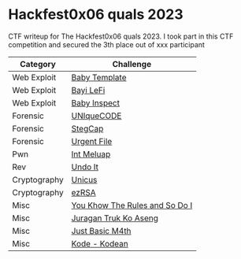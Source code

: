 # Hackfest0x06 quals 2023

CTF writeup for The Hackfest0x06 quals 2023. I took part in this CTF competition and secured the 3th place out of xxx participant


|   Category   | Challenge |
|   ---        |    ---    |
|  Web Exploit |  [Baby Template](https://github.com/fanshh/ctf-writeups/tree/main/Hackfest0x06%20quals%202023/Baby%Template/)
|  Web Exploit |  [Bayi LeFi](https://github.com/fanshh/ctf-writeups/tree/main/Hackfest0x06%20quals%202023/Bayi%20LeFi/)
|  Web Exploit |  [Baby Inspect](https://github.com/fanshh/ctf-writeups/tree/main/Hackfest0x06%20quals%202023/Baby%20Inspect/)
|   Forensic   |  [UNIqueCODE](https://github.com/fanshh/ctf-writeups/tree/main/Hackfest0x06%20quals%202023/UNIqueCODE/)
|   Forensic   |  [StegCap](https://github.com/fanshh/ctf-writeups/tree/main/Hackfest0x06%20quals%202023/StegCap/)
|   Forensic   |  [Urgent File](https://github.com/fanshh/ctf-writeups/tree/main/Hackfest0x06%20quals%202023/Urgent%20File/)
|     Pwn      |  [Int Meluap](https://github.com/fanshh/ctf-writeups/tree/main/Hackfest0x06%20quals%202023/Int%20Meluap/)
|     Rev      |  [Undo It](https://github.com/fanshh/ctf-writeups/tree/main/Hackfest0x06%20quals%202023/Undo&20It/)
| Cryptography |  [Unicus](https://github.com/fanshh/ctf-writeups/tree/main/Hackfest0x06%20quals%202023/Unicus/)
| Cryptography |  [ezRSA](https://github.com/fanshh/ctf-writeups/tree/main/Hackfest0x06%20quals%202023/ezRSA/)
|     Misc     |  [You Khow The Rules and So Do I](https://github.com/fanshh/ctf-writeups/tree/main/Hackfest0x06%20quals%202023/You%20Khow%20The%20Rules%20and%20So%20Do%20I/)
|     Misc     |  [Juragan Truk Ko Aseng](https://github.com/fanshh/ctf-writeups/tree/main/Hackfest0x06%20quals%202023/Juragan%20Truk%20Ko%20Aseng/)
|     Misc     |  [Just Basic M4th](https://github.com/fanshh/ctf-writeups/tree/main/Hackfest0x06%20quals%202023/Just%20Basic%20M4th/)
|     Misc     |  [Kode - Kodean](https://github.com/fanshh/ctf-writeups/tree/main/Hackfest0x06%20quals%202023/Kode%20-%20Kodean/)
